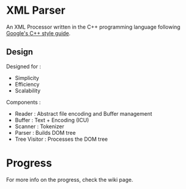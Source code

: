 # XML Parser

An XML Processor written in the C++ programming language following [Google's C++ style guide](https://google.github.io/styleguide/cppguide.html).

## Design

Designed for :

* Simplicity
* Efficiency
* Scalability

Components :

* Reader : Abstract file encoding and Buffer management
* Buffer : Text + Encoding (ICU)
* Scanner : Tokenizer
* Parser : Builds DOM tree
* Tree Visitor : Processes the DOM tree


# Progress

For more info on the progress, check the wiki page.
